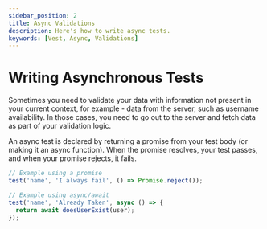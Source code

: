 ```yaml
---
sidebar_position: 2
title: Async Validations
description: Here's how to write async tests.
keywords: [Vest, Async, Validations]
---
```


# Writing Asynchronous Tests

Sometimes you need to validate your data with information not present in your current context, for example - data from the server, such as username availability. In those cases, you need to go out to the server and fetch data as part of your validation logic.

An async test is declared by returning a promise from your test body (or making it an async function). When the promise resolves, your test passes, and when your promise rejects, it fails.

```js
// Example using a promise
test('name', 'I always fail', () => Promise.reject());

// Example using async/await
test('name', 'Already Taken', async () => {
  return await doesUserExist(user);
});
```
